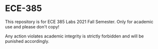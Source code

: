 # ECE-385
This repository is for ECE 385 Labs 2021 Fall Semester. Only for academic use and please don't copy!

Any action violates academic integrity is strictly forbidden and will be punished accordingly.
